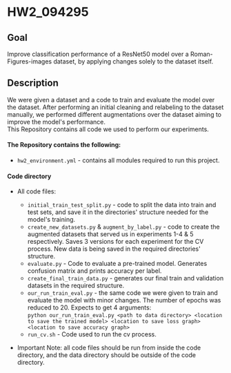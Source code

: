 # HW2_094295
## Goal
Improve classification performance of a ResNet50 model over a Roman-Figures-images dataset, by applying changes solely to the dataset itself.

## Description
We were given a dataset and a code to train and evaluate the model over the dataset.
After performing an initial cleaning and relabeling to the dataset manually, we performed different augmentations over the dataset aiming to improve the model's performance.<br>
This Repository contains all code we used to perform our experiments.
<br>
#### The Repository contains the following: 
  * `hw2_environment.yml` - contains all modules required to run this project.

  #### Code directory

  * All code files:
  <ul>


  * `initial_train_test_split.py` - code to split the data into train and test sets, and save it in the directories' structure needed for the model's training.<br>
  * `create_new_datasets.py` & `augment_by_label.py` - code to create the augmented datasets that served us in experiments 1-4 & 5 respectively. Saves 3 versions for each experiment for the CV process. New data is being saved in the required directories' structure.<br>
  * `evaluate.py` - Code to evaluate a pre-trained model. Generates confusion matrix and prints accuracy per label.
  * `create_final_train_data.py` - generates our final train and validation datasets in the required structure.
  * `our_run_train_eval.py` - the same code we were given to train and evaluate the model with minor changes. The number of epochs was reduced to 20. Expects to get 4 arguments:<br>
        `python our_run_train_eval.py <path to data directory> <location to save the trained model> <location to save loss graph> <location to save accuracy graph>`
  * `run_cv.sh` - Code used to run the cv process.

</ul>
 
* Important Note: all code files should be run from inside the code directory, and the data directory should be outside of the code directory.
